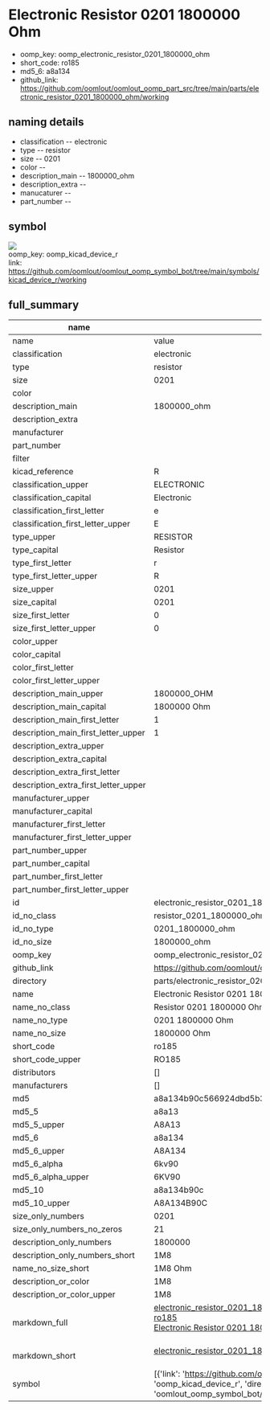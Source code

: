# Electronic Resistor 0201 1800000 Ohm

  
* oomp_key: oomp_electronic_resistor_0201_1800000_ohm 
* short_code: ro185
* md5_6: a8a134  
* github_link: https://github.com/oomlout/oomlout_oomp_part_src/tree/main/parts/electronic_resistor_0201_1800000_ohm/working  
## naming details
* classification -- electronic
* type -- resistor
* size -- 0201
* color -- 
* description_main -- 1800000_ohm
* description_extra -- 
* manucaturer -- 
* part_number -- 



## symbol

![](symbol/{index}/working/working_600.png)  
oomp_key: oomp_kicad_device_r  
link: https://github.com/oomlout/oomlout_oomp_symbol_bot/tree/main/symbols/kicad_device_r/working  


## full_summary
| name | value | 
| --- | --- | 
| name | value | 
| classification | electronic | 
| type | resistor | 
| size | 0201 | 
| color |  | 
| description_main | 1800000_ohm | 
| description_extra |  | 
| manufacturer |  | 
| part_number |  | 
| filter |  | 
| kicad_reference | R | 
| classification_upper | ELECTRONIC | 
| classification_capital | Electronic | 
| classification_first_letter | e | 
| classification_first_letter_upper | E | 
| type_upper | RESISTOR | 
| type_capital | Resistor | 
| type_first_letter | r | 
| type_first_letter_upper | R | 
| size_upper | 0201 | 
| size_capital | 0201 | 
| size_first_letter | 0 | 
| size_first_letter_upper | 0 | 
| color_upper |  | 
| color_capital |  | 
| color_first_letter |  | 
| color_first_letter_upper |  | 
| description_main_upper | 1800000_OHM | 
| description_main_capital | 1800000 Ohm | 
| description_main_first_letter | 1 | 
| description_main_first_letter_upper | 1 | 
| description_extra_upper |  | 
| description_extra_capital |  | 
| description_extra_first_letter |  | 
| description_extra_first_letter_upper |  | 
| manufacturer_upper |  | 
| manufacturer_capital |  | 
| manufacturer_first_letter |  | 
| manufacturer_first_letter_upper |  | 
| part_number_upper |  | 
| part_number_capital |  | 
| part_number_first_letter |  | 
| part_number_first_letter_upper |  | 
| id | electronic_resistor_0201_1800000_ohm | 
| id_no_class | resistor_0201_1800000_ohm | 
| id_no_type | 0201_1800000_ohm | 
| id_no_size | 1800000_ohm | 
| oomp_key | oomp_electronic_resistor_0201_1800000_ohm | 
| github_link | https://github.com/oomlout/oomlout_oomp_part_src/tree/main/parts/electronic_resistor_0201_1800000_ohm/working | 
| directory | parts/electronic_resistor_0201_1800000_ohm | 
| name | Electronic Resistor 0201 1800000 Ohm | 
| name_no_class | Resistor 0201 1800000 Ohm | 
| name_no_type | 0201 1800000 Ohm | 
| name_no_size | 1800000 Ohm | 
| short_code | ro185 | 
| short_code_upper | RO185 | 
| distributors | [] | 
| manufacturers | [] | 
| md5 | a8a134b90c566924dbd5b35814b1202b | 
| md5_5 | a8a13 | 
| md5_5_upper | A8A13 | 
| md5_6 | a8a134 | 
| md5_6_upper | A8A134 | 
| md5_6_alpha | 6kv90 | 
| md5_6_alpha_upper | 6KV90 | 
| md5_10 | a8a134b90c | 
| md5_10_upper | A8A134B90C | 
| size_only_numbers | 0201 | 
| size_only_numbers_no_zeros | 21 | 
| description_only_numbers | 1800000 | 
| description_only_numbers_short | 1M8 | 
| name_no_size_short | 1M8 Ohm | 
| description_or_color | 1M8 | 
| description_or_color_upper | 1M8 | 
| markdown_full | [electronic_resistor_0201_1800000_ohm](https://github.com/oomlout/oomlout_oomp_part_src/tree/main/parts/electronic_resistor_0201_1800000_ohm/working)<br>[ro185](https://github.com/oomlout/oomlout_oomp_part_src/tree/main/parts/electronic_resistor_0201_1800000_ohm/working)<br>[Electronic Resistor 0201 1800000 Ohm](https://github.com/oomlout/oomlout_oomp_part_src/tree/main/parts/electronic_resistor_0201_1800000_ohm/working)<br><br> | 
| markdown_short | [electronic_resistor_0201_1800000_ohm](https://github.com/oomlout/oomlout_oomp_part_src/tree/main/parts/electronic_resistor_0201_1800000_ohm/working)<br><br> | 
| symbol | [{'link': 'https://github.com/oomlout/oomlout_oomp_symbol_bot/tree/main/symbols/kicad_device_r', 'oomp_key': 'oomp_kicad_device_r', 'directory': 'oomlout_oomp_symbol_bot/symbols/kicad_device_r//working/working.kicad_sym', 'index': 0}] | 
